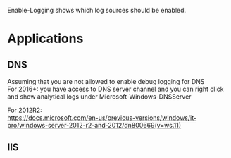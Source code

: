 Enable-Logging shows which log sources should be enabled.





# Applications  
## DNS  
Assuming that you are not allowed to enable debug logging for DNS  
For 2016+: you have access to DNS server channel and you can right click and show analytical logs under Microsoft-Windows-DNSServer

For 2012R2:  
https://docs.microsoft.com/en-us/previous-versions/windows/it-pro/windows-server-2012-r2-and-2012/dn800669(v=ws.11)








## IIS
